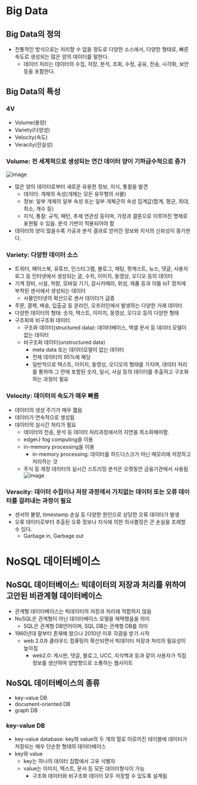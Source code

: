 # Big Data
## Big Data의 정의
* 전통적인 방식으로는 처리할 수 없을 정도로 다양한 소스에서, 다양한 형태로, 빠른 속도로 생성되는 많은 양의 데이터를 말한다.
    * 데이터 처리는 데이터의 수집, 저장, 분석, 조회, 수정, 공유, 전송, 시각화, 보안 등을 포함한다.
## Big Data의 특성
### 4V
* Volume(용량)
* Variety(다양성)
* Velocity(속도)
* Veracity(진실성)

### Volume: 전 세계적으로 생성되는 연간 데이터 양이 기하급수적으로 증가
![image](https://github.com/qlkdkd/SmartFactory/assets/71871927/f6dcebac-f810-49af-a471-f74320f9fb67)
* 많은 양의 데이터로부터 새로운 유용한 정보, 지식, 통찰을 발견
    * 데이터: 개체의 속성(개체는 모든 유무형의 사물)
    * 정보: 일부 개체의 일부 속성 또는 일부 개체군의 속성 집계값(합계, 평균, 최대, 최소, 개수 등)
    * 지식, 통찰: 규칙, 패턴, 추세 연관성 등이며, 가정과 결론으로 이루어진 명제로 표현될 수 있음. 분석 기번이 적용되어야 함
* 데이터의 양이 많을수록 가공과 분석 결과로 얻어진 정보와 지식의 신뢰성이 증가한다.

### Variety: 다양한 데이터 소스
* 트위터, 페이스북, 유튜브, 인스타그램, 블로그, 채팅, 팟캐스트, 뉴스, 댓글, 사용자 로그 등 인터넷에서 생성되는 글, 수치, 이미지, 동영상, 오디오 등의 데이터
* 기계 장비, 시설, 차량, 모바일 기기, 감시카메라, 위성, 제품 등과 이들 IoT 장치에 부착된 센서에서 생성되는 데이터
   * 사물인터넷의 확산으로 센서 데이터가 급증
* 주문, 결제, 배송, 입출금 등 온라인, 오프라인에서 발생하는 다양한 거래 데이터
* 다양한 데이터의 형태: 숫자, 텍스트, 이미지, 동영상, 오디오 등의 다양한 형태
* 구조화와 비구조화 데이터
   * 구조화 데이터(structured data): 데이터베이스, 엑셀 문서 등 데이터 모델이 없는 데이터
   * 비구조화 데이터(unstructured data)
        * meta data 또는 데이터모델이 없는 데이터
        * 전체 데이터의 95%에 해당
        * 일반적으로 텍스트, 이미지, 동영상, 오디오의 형태를 가지며, 데이터 처리를 통하여 그 안에 포함된 숫자, 일시, 사실 등의 데이터를 추출하고 구조화하는 과정이 필요
    
### Velocity: 데이터의 속도가 매우 빠름 
* 데이터의 생성 주기가 매우 짧음
* 데이터가 연속적으로 생성됨
* 데이터의 실시간 처리가 필요
   * 데이터의 전송, 분석 등 데이터 처리과정에서의 지연을 최소화해야함.
   * edge나 fog computing을 이용
   * in-memory processing을 이용
        * in-memory processing: 데이터를 하드디스크가 아닌 메모리에 저장하고 처리하는 것
   * 주식 등 재정 데이터의 실시간 스트리밍 분석은 오랫동안 금융기관에서 사용됨
![image](https://github.com/qlkdkd/SmartFactory/assets/71871927/afcb299b-7483-428c-84de-d1080befb55e)

### Veracity: 데이터 수집이나 저장 과정에서 가치없는 데이터 또는 오류 데이터를 걸러내는 과정이 필요
* 센서의 불량, timestamp 손실 등 다양한 원인으로 상당한 오류 데이터가 발생
* 오류 데이터로부터 추출된 오류 정보나 지식에 의한 의사켤정은 큰 손실을 초래할 수 있다.
   * Garbage in, Garbage out
 
# NoSQL 데이터베이스
## NoSQL 데이터베이스: 빅데이터의 저장과 처리를 위하여 고안된 비관계형 데이터베이스
* 관계형 데이터베이스는 빅데이터의 저장과 처리에 적합하지 않음
* NoSQL은 관계형이 아닌 데이터베이스 모델을 채택했음을 의미
   * SQL은 관계형 DB언어이며, SQL DB는 관계형 DB를 의미
* 1960년대 말부터 존재해 왔으나 2010년 이후 각광을 받기 시작
   * web 2.0과 클라우드 컴퓨팅이 확산되면서 빅데이터 저장과 처리의 필요성이 높아짐
        * web2.0: 게시판, 댓글, 블로그, UCC, 지식백과 등과 같이 사용자가 직접 정보를 생산하여 양방향으로 소통하는 웹사이트
## NoSQL 데이터베이스의 종류
* key-value DB
* document-oriented DB
* graph DB

### key-value DB
* key-value database: key와 value의 두 개의 열로 이로어진 테이블에 데이터가 저장되는 매우 단순한 형태의 데이터베이스
* key와 value
  * key는 하나의 데이터 집합에서 고유 식별자
  * value는 이미지, 텍스트, 문서 등 모든 데이터형식이 가능
     * 구조화 데이터와 비구조화 데이터 모두 저장할 수 있도록 설계됨
